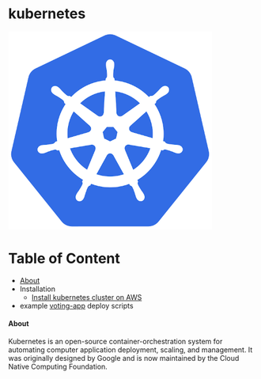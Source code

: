 # kubernetes

![kubernetes](img/Kubernetes_logo.png)

Table of Content
================
<!--ts-->
* [About](#about)
* Installation
  * [Install kubernetes cluster on AWS](installation/install_kubernetes_cluster_on_aws.md)
* example [voting-app](voting-app) deploy scripts
<!--te-->
<a name="about"></a>

#### About

Kubernetes is an open-source container-orchestration system for automating computer application deployment, scaling, and management. It was originally designed by Google and is now maintained by the Cloud Native Computing Foundation.
